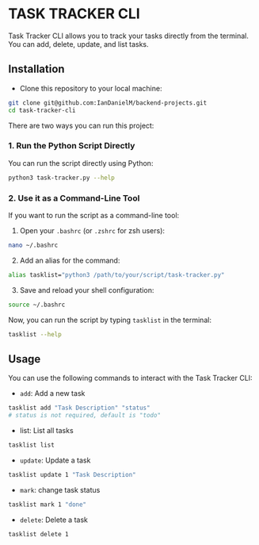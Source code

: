 
# TASK TRACKER CLI

Task Tracker CLI allows you to track your tasks directly from the terminal. You can add, delete, update, and list tasks.

## Installation

- Clone this repository to your local machine:

```bash
git clone git@github.com:IanDanielM/backend-projects.git
cd task-tracker-cli
```

There are two ways you can run this project:

### 1. Run the Python Script Directly

You can run the script directly using Python:

```bash
python3 task-tracker.py --help
```

### 2. Use it as a Command-Line Tool

If you want to run the script as a command-line tool:

1. Open your `.bashrc` (or `.zshrc` for zsh users):

```bash
nano ~/.bashrc
```

2. Add an alias for the command:

```bash
alias tasklist="python3 /path/to/your/script/task-tracker.py"
```

3. Save and reload your shell configuration:

```bash
source ~/.bashrc
```

Now, you can run the script by typing `tasklist` in the terminal:

```bash
tasklist --help
```

## Usage

You can use the following commands to interact with the Task Tracker CLI:

- `add`: Add a new task

```bash
tasklist add "Task Description" "status"
# status is not required, default is "todo"
```

- list: List all tasks

```bash
tasklist list
```

- `update`: Update a task

```bash
tasklist update 1 "Task Description"
```

- `mark`: change task status

```bash
tasklist mark 1 "done"
```

- `delete`: Delete a task

```bash
tasklist delete 1
```
